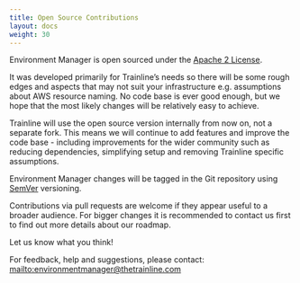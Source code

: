```yaml
---
title: Open Source Contributions
layout: docs
weight: 30
---
```


Environment Manager is open sourced under the [Apache 2 License](https://www.apache.org/licenses/LICENSE-2.0).

It was developed primarily for Trainline’s needs so there will be some rough edges and aspects that may not suit your infrastructure e.g. assumptions about AWS resource naming. No code base is ever good enough, but we hope that the most likely changes will be relatively easy to achieve.

Trainline will use the open source version internally from now on, not a separate fork. This means we will continue to add features and improve the code base - including improvements for the wider community such as reducing dependencies, simplifying setup and removing Trainline specific assumptions.

Environment Manager changes will be tagged in the Git repository using [SemVer](http://semver.org/) versioning.

Contributions via pull requests are welcome if they appear useful to a broader audience. For bigger changes it is recommended to contact us first to find out more details about our roadmap.

Let us know what you think!

For feedback, help and suggestions, please contact: <mailto:environmentmanager@thetrainline.com> 
